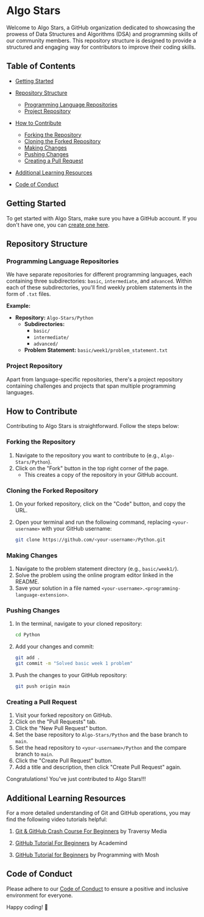 # Algo Stars

Welcome to Algo Stars, a GitHub organization dedicated to showcasing the prowess of Data Structures and Algorithms (DSA) and programming skills of our community members. This repository structure is designed to provide a structured and engaging way for contributors to improve their coding skills.

## Table of Contents
- [Getting Started](#getting-started)
- [Repository Structure](#repository-structure)
  - [Programming Language Repositories](#programming-language-repositories)
  - [Project Repository](#project-repository)
- [How to Contribute](#how-to-contribute)
  - [Forking the Repository](#forking-the-repository)
  - [Cloning the Forked Repository](#cloning-the-forked-repository)
  - [Making Changes](#making-changes)
  - [Pushing Changes](#pushing-changes)
  - [Creating a Pull Request](#creating-a-pull-request)

- [Additional Learning Resources](#additional-learning-resources)
- [Code of Conduct](#code-of-conduct)

## Getting Started

To get started with Algo Stars, make sure you have a GitHub account. If you don't have one, you can [create one here](https://github.com/join).

## Repository Structure

### Programming Language Repositories

We have separate repositories for different programming languages, each containing three subdirectories: `basic`, `intermediate`, and `advanced`. Within each of these subdirectories, you'll find weekly problem statements in the form of `.txt` files.

**Example:**
- **Repository:** `Algo-Stars/Python`
  - **Subdirectories:**
    - `basic/`
    - `intermediate/`
    - `advanced/`
  - **Problem Statement:** `basic/week1/problem_statement.txt`

### Project Repository

Apart from language-specific repositories, there's a project repository containing challenges and projects that span multiple programming languages.

## How to Contribute

Contributing to Algo Stars is straightforward. Follow the steps below:

### Forking the Repository

1. Navigate to the repository you want to contribute to (e.g., `Algo-Stars/Python`).
2. Click on the "Fork" button in the top right corner of the page.
   - This creates a copy of the repository in your GitHub account.

### Cloning the Forked Repository

1. On your forked repository, click on the "Code" button, and copy the URL.
2. Open your terminal and run the following command, replacing `<your-username>` with your GitHub username:

   ```bash
   git clone https://github.com/<your-username>/Python.git
   ```

### Making Changes

1. Navigate to the problem statement directory (e.g., `basic/week1/`).
2. Solve the problem using the online program editor linked in the README.
3. Save your solution in a file named `<your-username>.<programming-language-extension>`.

### Pushing Changes

1. In the terminal, navigate to your cloned repository:

   ```bash
   cd Python
   ```

2. Add your changes and commit:

   ```bash
   git add .
   git commit -m "Solved basic week 1 problem"
   ```

3. Push the changes to your GitHub repository:

   ```bash
   git push origin main
   ```

### Creating a Pull Request

1. Visit your forked repository on GitHub.
2. Click on the "Pull Requests" tab.
3. Click the "New Pull Request" button.
4. Set the base repository to `Algo-Stars/Python` and the base branch to `main`.
5. Set the head repository to `<your-username>/Python` and the compare branch to `main`.
6. Click the "Create Pull Request" button.
7. Add a title and description, then click "Create Pull Request" again.

Congratulations! You've just contributed to Algo Stars!!!

## Additional Learning Resources

For a more detailed understanding of Git and GitHub operations, you may find the following video tutorials helpful:

1. [Git & GitHub Crash Course For Beginners](https://www.youtube.com/watch?v=SWYqp7iY_Tc) by Traversy Media

2. [GitHub Tutorial For Beginners](https://www.youtube.com/watch?v=iv8rSLsi1xo) by Academind

3. [GitHub Tutorial for Beginners](https://www.youtube.com/watch?v=0fKg7e37bQE) by Programming with Mosh


## Code of Conduct

Please adhere to our [Code of Conduct](../profile/CODE_OF_CONDUCT.md) to ensure a positive and inclusive environment for everyone.

Happy coding! 🚀